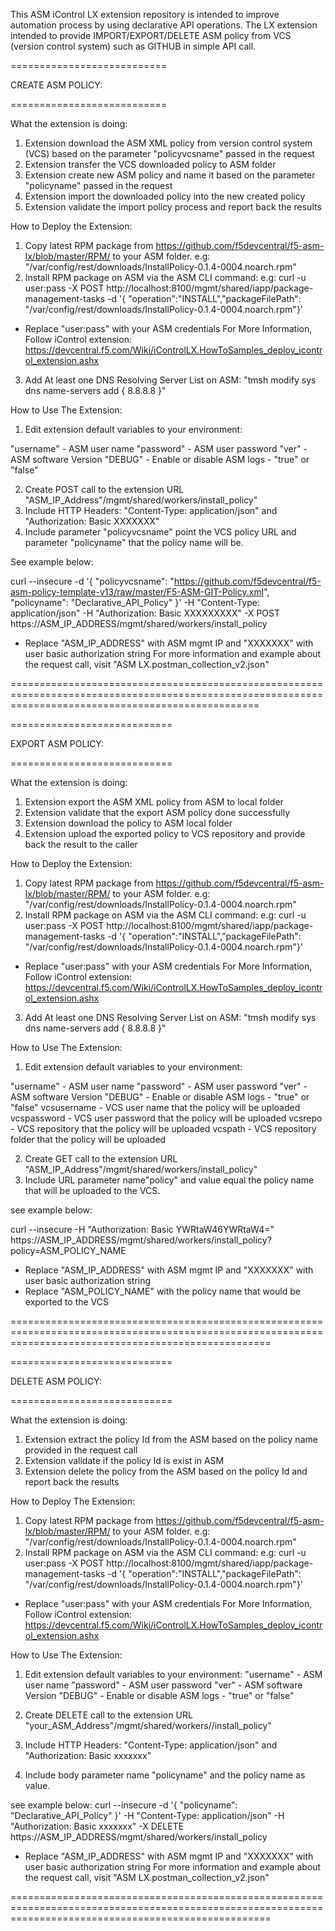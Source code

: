 This ASM iControl LX extension repository is intended to improve automation process by using declarative API operations.
The LX extension intended to provide IMPORT/EXPORT/DELETE ASM policy from VCS (version control system) such as GITHUB in simple API call.

===========================

CREATE ASM POLICY:

===========================

What the extension is doing:
1. Extension download the ASM XML policy from version control system (VCS) based on the parameter "policyvcsname" passed in the request
2. Extension transfer the VCS downloaded policy to ASM folder
3. Extension create new ASM policy and name it based on the parameter "policyname" passed in the request
4. Extension import the downloaded policy into the new created policy
5. Extension validate the import policy process and report back the results

How to Deploy the Extension:
1. Copy latest RPM package from https://github.com/f5devcentral/f5-asm-lx/blob/master/RPM/ to your ASM folder.
e.g: "/var/config/rest/downloads/InstallPolicy-0.1.4-0004.noarch.rpm"
2. Install RPM package on ASM via the ASM CLI command:
e.g: curl -u user:pass -X POST http://localhost:8100/mgmt/shared/iapp/package-management-tasks -d '{ "operation":"INSTALL","packageFilePath": "/var/config/rest/downloads/InstallPolicy-0.1.4-0004.noarch.rpm"}'

- Replace "user:pass" with your ASM credentials
For More Information, Follow iControl extension: https://devcentral.f5.com/Wiki/iControlLX.HowToSamples_deploy_icontrol_extension.ashx   

3. Add At least one DNS Resolving Server List on ASM: "tmsh modify sys dns name-servers add { 8.8.8.8 }"


How to Use The Extension:
1. Edit extension default  variables to your environment:

"username" - ASM user name
"password" - ASM user password
"ver" - ASM software Version
"DEBUG" - Enable or disable ASM logs - "true"  or "false"

2. Create POST call to the extension URL "ASM_IP_Address"/mgmt/shared/workers/install_policy"
3. Include HTTP Headers: "Content-Type: application/json" and "Authorization: Basic XXXXXXX"
4. Include parameter "policyvcsname" point the VCS policy URL and parameter "policyname" that the policy name will be.

See example below:

curl --insecure -d '{ "policyvcsname": "https://github.com/f5devcentral/f5-asm-policy-template-v13/raw/master/F5-ASM-GIT-Policy.xml", "policyname": "Declarative_API_Policy" }' -H "Content-Type: application/json" -H "Authorization: Basic XXXXXXXXX" -X POST https://ASM_IP_ADDRESS/mgmt/shared/workers/install_policy

- Replace "ASM_IP_ADDRESS" with ASM mgmt IP and "XXXXXXX" with user basic authorization string
For more information and example about the request call, visit "ASM LX.postman_collection_v2.json"

=======================================================================================================================================================

============================

EXPORT ASM POLICY:

============================

What the extension is doing:
1. Extension export the ASM XML policy from ASM to local folder
2. Extension validate that the export ASM policy done successfully
3. Extension download the policy to ASM local folder
3. Extension upload the exported policy to VCS repository and provide back the result to the caller  


How to Deploy the Extension:
1. Copy latest RPM package from https://github.com/f5devcentral/f5-asm-lx/blob/master/RPM/ to your ASM folder.
e.g: "/var/config/rest/downloads/InstallPolicy-0.1.4-0004.noarch.rpm"
2. Install RPM package on ASM via the ASM CLI command:
e.g: curl -u user:pass -X POST http://localhost:8100/mgmt/shared/iapp/package-management-tasks -d '{ "operation":"INSTALL","packageFilePath": "/var/config/rest/downloads/InstallPolicy-0.1.4-0004.noarch.rpm"}'

- Replace "user:pass" with your ASM credentials
For More Information, Follow iControl extension: https://devcentral.f5.com/Wiki/iControlLX.HowToSamples_deploy_icontrol_extension.ashx   

3. Add At least one DNS Resolving Server List on ASM: "tmsh modify sys dns name-servers add { 8.8.8.8 }"

How to Use The Extension:
1. Edit extension default  variables to your environment:

"username" - ASM user name
"password" - ASM user password
"ver" - ASM software Version
"DEBUG" - Enable or disable ASM logs - "true"  or "false"
vcsusername - VCS user name that the policy will be uploaded
vcspassword - VCS user password that the policy will be uploaded
vcsrepo - VCS repository that the policy will be uploaded
vcspath - VCS repository folder that the policy will be uploaded

2. Create GET call to the extension URL "ASM_IP_Address"/mgmt/shared/workers/install_policy"
4. Include URL parameter name"policy" and value equal the policy name that will be uploaded to the VCS.

see example below:

curl --insecure -H "Authorization: Basic YWRtaW46YWRtaW4=" https://ASM_IP_ADDRESS/mgmt/shared/workers/install_policy?policy=ASM_POLICY_NAME

- Replace "ASM_IP_ADDRESS" with ASM mgmt IP and "XXXXXXX" with user basic authorization string
- Replace "ASM_POLICY_NAME" with the policy name that would be exported to the VCS

=========================================================================================================================================================

============================

DELETE ASM POLICY:

============================

What the extension is doing:
1. Extension extract the policy Id from the ASM based on the policy name provided in the request call
2. Extension validate if the policy Id is exist in ASM
3. Extension delete the policy from the ASM based on the policy Id and report back the results

How to Deploy The Extension:
1. Copy latest RPM package from https://github.com/f5devcentral/f5-asm-lx/blob/master/RPM/ to your ASM folder.
e.g: "/var/config/rest/downloads/InstallPolicy-0.1.4-0004.noarch.rpm"
2. Install RPM package on ASM via the ASM CLI command:
e.g: curl -u user:pass -X POST http://localhost:8100/mgmt/shared/iapp/package-management-tasks -d '{ "operation":"INSTALL","packageFilePath": "/var/config/rest/downloads/InstallPolicy-0.1.4-0004.noarch.rpm"}'

- Replace "user:pass" with your ASM credentials
For More Information, Follow iControl extension: https://devcentral.f5.com/Wiki/iControlLX.HowToSamples_deploy_icontrol_extension.ashx

How to Use The Extension:
1. Edit extension default variables to your environment:
"username" - ASM user name
"password" - ASM user password
"ver" - ASM software Version
"DEBUG" - Enable or disable ASM logs - "true"  or "false"

2. Create DELETE call to the extension URL "your_ASM_Address"/mgmt/shared/workers//install_policy"
3. Include HTTP Headers: "Content-Type: application/json" and "Authorization: Basic xxxxxxx"
4. Include body parameter name "policyname" and the policy name as value.

see example below:
curl --insecure -d '{ "policyname": "Declarative_API_Policy" }' -H "Content-Type: application/json" -H "Authorization: Basic xxxxxxx" -X DELETE https://ASM_IP_ADDRESS/mgmt/shared/workers/install_policy

- Replace "ASM_IP_ADDRESS" with ASM mgmt IP and "XXXXXXX" with user basic authorization string
For more information and example about the request call, visit "ASM LX.postman_collection_v2.json"

=========================================================================================================================================================
